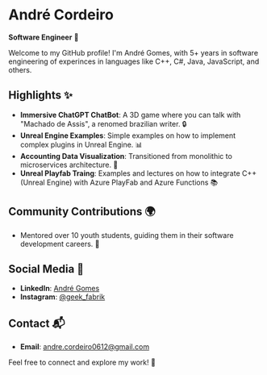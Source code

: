 

# André Cordeiro

**Software Engineer** 🚀

Welcome to my GitHub profile! I'm André Gomes, with 5+ years in software engineering of experinces in languages like C++, C#, Java, JavaScript, and others.

## Highlights ✨

- **Immersive ChatGPT ChatBot**: A 3D game where you can talk with "Machado de Assis", a renomed brazilian writer. 🔒
- **Unreal Engine Examples**: Simple examples on how to implement complex plugins in Unreal Engine. 📊
- **Accounting Data Visualization**: Transitioned from monolithic to microservices architecture. 🔄
- **Unreal Playfab Traing**: Examples and lectures on how to integrate C++ (Unreal Engine) with Azure PlayFab and Azure Functions 📚

## Community Contributions 🌍

- Mentored over 10 youth students, guiding them in their software development careers. 🤝

## Social Media 📱

- **LinkedIn**: [André Gomes](https://www.linkedin.com/in/andréluizcordeirogomes/)
- **Instagram**: [@geek_fabrik](https://www.instagram.com/geek_fabrik/)

## Contact 📬

- **Email**: [andre.cordeiro0612@gmail.com](mailto:andre.cordeiro0612@gmail.com)

Feel free to connect and explore my work! 🌟

